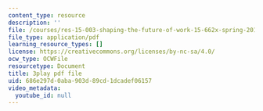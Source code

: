 ```yaml
---
content_type: resource
description: ''
file: /courses/res-15-003-shaping-the-future-of-work-15-662x-spring-2016/686e297d0aba903d89cd1dcadef06157_xApFTcsFPcQ.pdf
file_type: application/pdf
learning_resource_types: []
license: https://creativecommons.org/licenses/by-nc-sa/4.0/
ocw_type: OCWFile
resourcetype: Document
title: 3play pdf file
uid: 686e297d-0aba-903d-89cd-1dcadef06157
video_metadata:
  youtube_id: null
---
```

